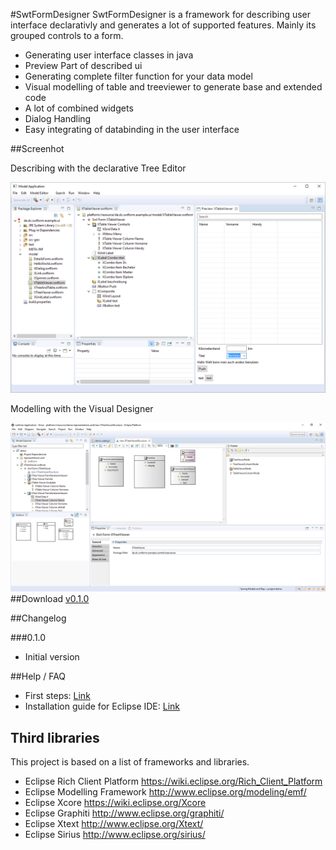 #SwtFormDesigner
SwtFormDesigner is a framework for describing user interface declarativly and generates a lot of supported features. Mainly its grouped controls to a form. 
* Generating user interface classes in java
* Preview Part of described ui
* Generating complete filter function for your data model
* Visual modelling of table and treeviewer to generate base and extended code
* A lot of combined widgets
* Dialog Handling
* Easy integrating of databinding in the user interface

##Screenhot

Describing with the declarative Tree Editor

![SwtFormDesigner screenshot](https://github.com/chqu1012/de.dc.swtform.designer/blob/master/readme/images/application-v0.1.1.PNG "SwtFormDesigner")

Modelling with the Visual Designer

![VisualEditor screenshot](https://github.com/chqu1012/de.dc.swtform.designer/blob/master/readme/images/application-v0.1.2.PNG "SwtFormDesigner")
##Download
[v0.1.0](https://github.com/chqu1012/de.dc.swtform.designer/blob/master/built/downloads/v0.1.0.zip)

##Changelog

###0.1.0
* Initial version

##Help / FAQ
* First steps: [Link](https://github.com/chqu1012/de.dc.swtform.designer/wiki)
* Installation guide for Eclipse IDE: [Link](https://github.com/chqu1012/de.dc.swtform.designer/wiki/Installation-guide-for-Eclipse-IDE)

## Third libraries
This project is based on a list of frameworks and libraries.
* Eclipse Rich Client Platform https://wiki.eclipse.org/Rich_Client_Platform
* Eclipse Modelling Framework http://www.eclipse.org/modeling/emf/
* Eclipse Xcore https://wiki.eclipse.org/Xcore
* Eclipse Graphiti http://www.eclipse.org/graphiti/
* Eclipse Xtext http://www.eclipse.org/Xtext/
* Eclipse Sirius http://www.eclipse.org/sirius/
    
